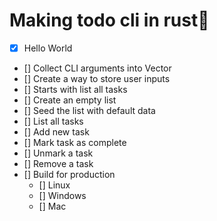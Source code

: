 # Making todo cli in rust🤙

- [x] Hello World
- [] Collect CLI arguments into Vector
- [] Create a way to store user inputs
- [] Starts with list all tasks
- [] Create an empty list
- [] Seed the list with default data
- [] List all tasks
- [] Add new task
- [] Mark task as complete
- [] Unmark a task
- [] Remove a task
- [] Build for production
     - [] Linux
     - [] Windows
     - [] Mac
